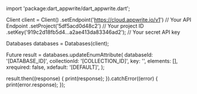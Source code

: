 import 'package:dart_appwrite/dart_appwrite.dart';

Client client = Client()
  .setEndpoint('https://cloud.appwrite.io/v1') // Your API Endpoint
  .setProject('5df5acd0d48c2') // Your project ID
  .setKey('919c2d18fb5d4...a2ae413da83346ad2'); // Your secret API key

Databases databases = Databases(client);

Future result = databases.updateEnumAttribute(
  databaseId: '[DATABASE_ID]',
  collectionId: '[COLLECTION_ID]',
  key: '',
  elements: [],
  xrequired: false,
  xdefault: '[DEFAULT]',
);

result.then((response) {
  print(response);
}).catchError((error) {
  print(error.response);
});
